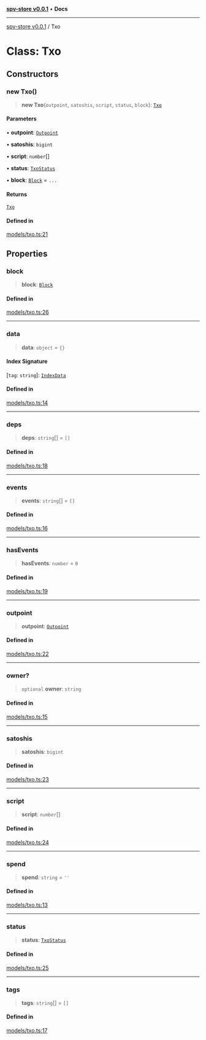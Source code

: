 [**spv-store v0.0.1**](../README.md) • **Docs**

***

[spv-store v0.0.1](../globals.md) / Txo

# Class: Txo

## Constructors

### new Txo()

> **new Txo**(`outpoint`, `satoshis`, `script`, `status`, `block`): [`Txo`](Txo.md)

#### Parameters

• **outpoint**: [`Outpoint`](Outpoint.md)

• **satoshis**: `bigint`

• **script**: `number`[]

• **status**: [`TxoStatus`](../enumerations/TxoStatus.md)

• **block**: [`Block`](Block.md) = `...`

#### Returns

[`Txo`](Txo.md)

#### Defined in

[models/txo.ts:21](https://github.com/shruggr/ts-casemod-spv/blob/56b4750a08daabb55f614a1b84ddcb1eb8c8c7fb/src/models/txo.ts#L21)

## Properties

### block

> **block**: [`Block`](Block.md)

#### Defined in

[models/txo.ts:26](https://github.com/shruggr/ts-casemod-spv/blob/56b4750a08daabb55f614a1b84ddcb1eb8c8c7fb/src/models/txo.ts#L26)

***

### data

> **data**: `object` = `{}`

#### Index Signature

 \[`tag`: `string`\]: [`IndexData`](IndexData.md)

#### Defined in

[models/txo.ts:14](https://github.com/shruggr/ts-casemod-spv/blob/56b4750a08daabb55f614a1b84ddcb1eb8c8c7fb/src/models/txo.ts#L14)

***

### deps

> **deps**: `string`[] = `[]`

#### Defined in

[models/txo.ts:18](https://github.com/shruggr/ts-casemod-spv/blob/56b4750a08daabb55f614a1b84ddcb1eb8c8c7fb/src/models/txo.ts#L18)

***

### events

> **events**: `string`[] = `[]`

#### Defined in

[models/txo.ts:16](https://github.com/shruggr/ts-casemod-spv/blob/56b4750a08daabb55f614a1b84ddcb1eb8c8c7fb/src/models/txo.ts#L16)

***

### hasEvents

> **hasEvents**: `number` = `0`

#### Defined in

[models/txo.ts:19](https://github.com/shruggr/ts-casemod-spv/blob/56b4750a08daabb55f614a1b84ddcb1eb8c8c7fb/src/models/txo.ts#L19)

***

### outpoint

> **outpoint**: [`Outpoint`](Outpoint.md)

#### Defined in

[models/txo.ts:22](https://github.com/shruggr/ts-casemod-spv/blob/56b4750a08daabb55f614a1b84ddcb1eb8c8c7fb/src/models/txo.ts#L22)

***

### owner?

> `optional` **owner**: `string`

#### Defined in

[models/txo.ts:15](https://github.com/shruggr/ts-casemod-spv/blob/56b4750a08daabb55f614a1b84ddcb1eb8c8c7fb/src/models/txo.ts#L15)

***

### satoshis

> **satoshis**: `bigint`

#### Defined in

[models/txo.ts:23](https://github.com/shruggr/ts-casemod-spv/blob/56b4750a08daabb55f614a1b84ddcb1eb8c8c7fb/src/models/txo.ts#L23)

***

### script

> **script**: `number`[]

#### Defined in

[models/txo.ts:24](https://github.com/shruggr/ts-casemod-spv/blob/56b4750a08daabb55f614a1b84ddcb1eb8c8c7fb/src/models/txo.ts#L24)

***

### spend

> **spend**: `string` = `''`

#### Defined in

[models/txo.ts:13](https://github.com/shruggr/ts-casemod-spv/blob/56b4750a08daabb55f614a1b84ddcb1eb8c8c7fb/src/models/txo.ts#L13)

***

### status

> **status**: [`TxoStatus`](../enumerations/TxoStatus.md)

#### Defined in

[models/txo.ts:25](https://github.com/shruggr/ts-casemod-spv/blob/56b4750a08daabb55f614a1b84ddcb1eb8c8c7fb/src/models/txo.ts#L25)

***

### tags

> **tags**: `string`[] = `[]`

#### Defined in

[models/txo.ts:17](https://github.com/shruggr/ts-casemod-spv/blob/56b4750a08daabb55f614a1b84ddcb1eb8c8c7fb/src/models/txo.ts#L17)
